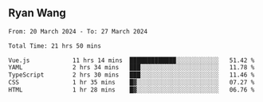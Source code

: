 ## Ryan Wang

<!--START_SECTION:waka-->

```txt
From: 20 March 2024 - To: 27 March 2024

Total Time: 21 hrs 50 mins

Vue.js            11 hrs 14 mins  █████████████░░░░░░░░░░░░   51.42 %
YAML              2 hrs 34 mins   ███░░░░░░░░░░░░░░░░░░░░░░   11.78 %
TypeScript        2 hrs 30 mins   ███░░░░░░░░░░░░░░░░░░░░░░   11.46 %
CSS               1 hr 35 mins    █▓░░░░░░░░░░░░░░░░░░░░░░░   07.27 %
HTML              1 hr 28 mins    █▓░░░░░░░░░░░░░░░░░░░░░░░   06.76 %
```

<!--END_SECTION:waka-->
